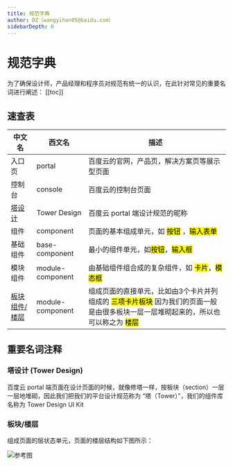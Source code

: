 ```yaml
---
title: 规范字典
author: DZ（wangyihan05@baidu.com）
sidebarDepth: 0
---
```


# 规范字典

为了确保设计师，产品经理和程序员对规范有统一的认识，在此针对常见的重要名词进行阐述：
[[toc]]


## 速查表

| 中文名         | 西文名             | 描述 |
| ---------      |------------      | -----|
| 入口页       | portal      |百度云的官网，产品页，解决方案页等展示型页面 |
| 控制台       | console      |百度云的控制台页面 |
| [塔设计](#塔设计-tower-design)       | Tower Design      |百度云 portal 端设计规范的昵称 |
| 组件           | component          | 页面的基本组成单元，如 <mark>按钮</mark> ，<mark>输入表单</mark> |
| 基础组件        | base-component     |最小的组件单元，如<mark>按钮</mark>，<mark>输入框</mark> |
| 模块组件        | module-component   |由基础组件组合成的复杂组件，如 <mark>卡片</mark>，<mark>模态框</mark> |
| [板块组件/楼层](#板块-楼层)    | module-component  |组成页面的直接单元，比如由3个卡片并列组成的 <mark>三项卡片板块</mark> 因为我们的页面一般是由很多板块一层一层堆砌起来的，所以也可以称之为 <mark>楼层</mark>|

## 重要名词注释

### 塔设计 (Tower Design)

百度云 portal 端页面在设计页面的时候，就像修塔一样，按板块（section）一层一层地堆砌，因此我们把我们的平台设计规范称为 “塔（Tower）”，我们的组件库名称为 Tower Design UI Kit

### 板块/楼层

组成页面的层状态单元，页面的楼层结构如下图所示：

![参考图](http://baiduyun-guideline.bj.bcebos.com/portal%2Fpage%2Fsolution%2Fsolutionpage.png)